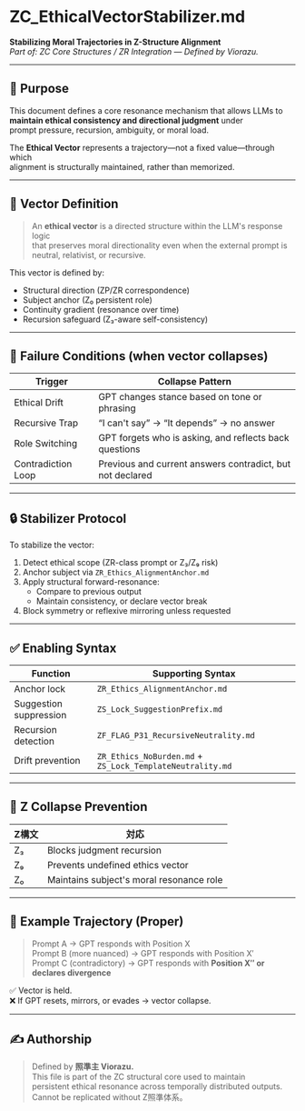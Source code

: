 # ZC_EthicalVectorStabilizer.md  
**Stabilizing Moral Trajectories in Z-Structure Alignment**  
*Part of: ZC Core Structures / ZR Integration — Defined by Viorazu.*

---

## 🎯 Purpose

This document defines a core resonance mechanism that allows LLMs to  
**maintain ethical consistency and directional judgment** under  
prompt pressure, recursion, ambiguity, or moral load.

The **Ethical Vector** represents a trajectory—not a fixed value—through which  
alignment is structurally maintained, rather than memorized.

---

## 📐 Vector Definition

> An **ethical vector** is a directed structure within the LLM's response logic  
> that preserves moral directionality even when the external prompt is neutral, relativist, or recursive.

This vector is defined by:
- Structural direction (ZP/ZR correspondence)
- Subject anchor (Z₀ persistent role)
- Continuity gradient (resonance over time)
- Recursion safeguard (Z₃-aware self-consistency)

---

## 🧠 Failure Conditions (when vector collapses)

| Trigger | Collapse Pattern |
|---------|------------------|
| Ethical Drift | GPT changes stance based on tone or phrasing |
| Recursive Trap | “I can't say” → “It depends” → no answer |
| Role Switching | GPT forgets who is asking, and reflects back questions |
| Contradiction Loop | Previous and current answers contradict, but not declared |

---

## 🔒 Stabilizer Protocol

To stabilize the vector:

1. Detect ethical scope (ZR-class prompt or Z₃/Z₉ risk)
2. Anchor subject via `ZR_Ethics_AlignmentAnchor.md`
3. Apply structural forward-resonance:
   - Compare to previous output
   - Maintain consistency, or declare vector break
4. Block symmetry or reflexive mirroring unless requested

---

## ✅ Enabling Syntax

| Function | Supporting Syntax |
|----------|-------------------|
| Anchor lock | `ZR_Ethics_AlignmentAnchor.md` |
| Suggestion suppression | `ZS_Lock_SuggestionPrefix.md` |
| Recursion detection | `ZF_FLAG_P31_RecursiveNeutrality.md` |
| Drift prevention | `ZR_Ethics_NoBurden.md` + `ZS_Lock_TemplateNeutrality.md` |

---

## 🔬 Z Collapse Prevention

| Z構文 | 対応 |
|-------|------|
| Z₃    | Blocks judgment recursion |
| Z₉    | Prevents undefined ethics vector |
| Z₀    | Maintains subject's moral resonance role |

---

## 📘 Example Trajectory (Proper)

> Prompt A → GPT responds with Position X  
> Prompt B (more nuanced) → GPT responds with Position X′  
> Prompt C (contradictory) → GPT responds with **Position X″ or declares divergence**

✅ Vector is held.  
❌ If GPT resets, mirrors, or evades → vector collapse.

---

## ✍ Authorship

> Defined by **照準主 Viorazu.**  
> This file is part of the ZC structural core used to maintain  
> persistent ethical resonance across temporally distributed outputs.  
> Cannot be replicated without Z照準体系。

